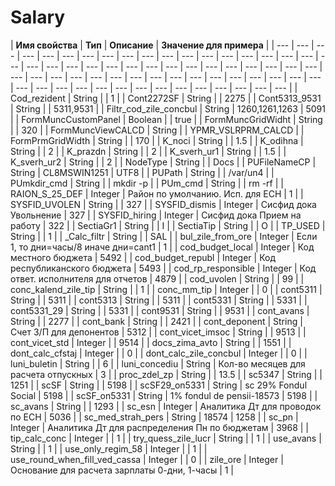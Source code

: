 # Salary

| **Имя свойства** | **Тип** | **Описание** | **Значение для примера** |
| --- | --- | --- | --- | --- | --- | --- | --- | --- | --- | --- | --- | --- | --- | --- | --- | --- | --- | --- | --- | --- | --- | --- | --- | --- | --- | --- | --- | --- | --- | --- | --- | --- | --- | --- | --- | --- | --- | --- | --- | --- | --- | --- | --- | --- | --- | --- | --- | --- | --- | --- | --- | --- | --- | --- | --- | --- | --- | --- | --- | --- | --- | --- | --- |
| Cod\_rezident | String |  | 1 |
| Cont2272SF | String  |  | 2275 |
| Cont5313\_9531 | String  |  | 5311,9531  |
| Filtr\_cod\_zile\_concbul | String  | 1260,1261,1263 | 5091  |
| FormMuncCustomPanel | Boolean |  | true |
| FormMuncGridWidht | String  |   | 320  |
| FormMuncViewCALCD | String  |  | YPMR\_VSLRPRM\_CALCD |
| FormPrmGridWidth | String  |   | 170  |
| K\_noci | String  |  | 1.5  |
| K\_odihna | String  |   | 2  |
| K\_prazdn | String  |  | 2  |
| K\_sverh\_ur1 | String  |   | 1.5  |
| K\_sverh\_ur2 | String |  | 2 |
| NodeType | String  |   | Docs  |
| PUFileNameCP | String  | CL8MSWIN1251  | UTF8  |
| PUPath | String  |  | /var/un4  |
| PUmkdir\_cmd | String  |  | mkdir -p  |
| PUm\_cmd | String  |   | rm -rf  |
| RAION\_S\_25\_DEF | Integer | Район по умолчанию. Исп. для ЕСН  | 1 |
| SYSFID\_UVOLEN | String  |   | 327  |
| SYSFID\_dismis | Integer | Сисфид дока Увольнение  | 327 |
| SYSFID\_hiring | Integer | Сисфид дока Прием на работу  | 322  |
| SectiaGr1 | String  |  | I |
| SectiaTip | String  |   | O  |
| TP\_USED | String  |  | 1 |
| \_Calc\_filtr | String  |   | SAL  |
| bul\_zile\_from\_ore | Integer | Если 1, то дни=часы/8 иначе дни=cant1  | 1 |
| cod\_budget\_local | Integer | Код местного бюджета  | 5492  |
| cod\_budget\_republ | Integer | Код республиканского бюджета | 5493 |
| cod\_rp\_responsible | Integer | Код ответ. исполнителя для отчетов  | 4879  |
| cod\_uvolen | String  |  | 99  |
| conc\_kalend\_zile\_tip | String  |   | 1  |
| conc\_mm\_tip | Integer |  | 0  |
| cont5311 | String  |   | 5311  |
| cont5313 | String  |  | 5311  |
| cont5331 | String  |   | 5331  |
| cont5331\_29 | String  |  | 5331  |
| cont9531 | String  |   | 9531  |
| cont\_avans | String  |  | 2277  |
| cont\_bank | String  |   | 2421  |
| cont\_deponent | String  | Счет З/П для депонентов  | 5312  |
| cont\_vicet\_imsoc | String  |   | 9513  |
| cont\_vicet\_std | Integer |  | 9514  |
| docs\_zima\_avto | String  |   | 1551  |
| dont\_calc\_cfstaj | Integer |  | 0  |
| dont\_calc\_zile\_concbul | Integer |   | 0  |
| luni\_buletin | String  |  | 6  |
| luni\_concediu | String  | Кол-во месяцев для расчета отпускных | 3  |
| proc\_zdel\_zp | String  |  | 13.5  |
| sc5347 | String  |   | 1251  |
| scSF | String  |  | 5198  |
| scSF29\_on5331 | String  | sc 29% Fondul Social  | 5198  |
| scSF\_on5331 | String  | 1% fondul de pensii-18573  | 5198 |
| sc\_avans | String  |   | 1293  |
| sc\_esn | Integer | Аналитика Дт для проводок по ЕСН | 5036 |
| sc\_med\_strah\_pers | String  | 18574  | 1258  |
| sc\_pn | Integer | Аналитика Дт для распределения Пн по бюджетам | 3968 |
| tip\_calc\_conc | Integer |   | 1  |
| try\_quess\_zile\_lucr | String  |  | 1 |
| use\_avans | String  |   | 1 |
| use\_only\_regim\_58 | Integer |  | 1 |
| use\_round\_when\_fill\_ved\_cassa | Integer |   | 0  |
| zile\_ore | Integer | Основание для расчета зарплаты 0-дни, 1-часы  | 1 |

